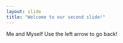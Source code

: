 ```yaml
---
layout: slide
title: "Welcome to our second slide!"
---
```

Me and Myself
Use the left arrow to go back!

